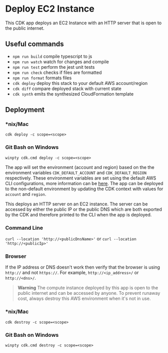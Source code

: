# Deploy EC2 Instance

This CDK app deploys an EC2 Instance with an HTTP server that is open to the public internet.

## Useful commands

- `npm run build` compile typescript to js
- `npm run watch` watch for changes and compile
- `npm run test` perform the jest unit tests
- `npm run check` checks if files are formatted
- `npm run format` formats files
- `cdk deploy` deploy this stack to your default AWS account/region
- `cdk diff` compare deployed stack with current state
- `cdk synth` emits the synthesized CloudFormation template

## Deployment

### *nix/Mac

`cdk deploy -c scope=<scope>`

### Git Bash on Windows

`winpty cdk.cmd deploy -c scope=<scope>`

The app will set the environment (account and region) based on the the environment variables `CDK_DEFAULT_ACCOUNT` and `CDK_DEFAULT_REGION` respectively. These environment variables are set using the default AWS CLI configurations, more information can be [here](https://docs.aws.amazon.com/cdk/v2/guide/environments.html). The app can be deployed to the non-default environment by updating the CDK context with values for `account` and `region`.

This deploys an HTTP server on an EC2 instance. The server can be accessed by either the public IP or the public DNS which are both exported by the CDK and therefore printed to the CLI when the app is deployed.

### Command Line

`curl --location 'http://<publicDnsName>'` or `curl --location 'http://<publicIp>'`

### Browser

If the IP address or DNS doesn't work then verify that the browser is using `http://` and not `https://`. For example, `http://<ip_address>/` or `http://<dns>/`.

> **Warning** The compute instance deployed by this app is open to the public internet and can be accessed by anyone. To prevent runaway cost, always destroy this AWS environment when it's not in use.

### *nix/Mac

`cdk destroy -c scope=<scope>`

### Git Bash on Windows

`winpty cdk.cmd destroy -c scope=<scope>`
